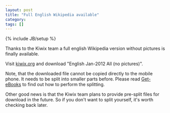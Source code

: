 ```yaml
---
layout: post
title: "Full English Wikipedia available"
category: 
tags: []
---
```

{% include JB/setup %}

Thanks to the Kiwix team a full english Wikipedia version without
pictures is finally available.

Visit [kiwix.org](http://kiwix.org) and download "English Jan-2012 All (no pictures)". 

Note, that the downloaded file cannot be copied directly to the
mobile phone. It needs to be split into smaller parts before. 
Please read [Get-eBooks]({{BASE_PATH}}/Get-eBooks.html) to find out how to perform
the splitting.

Other good news is that the Kiwix team plans to provide pre-split files for download in the future.
So if you don't want to split yourself, it's worth checking back later.


